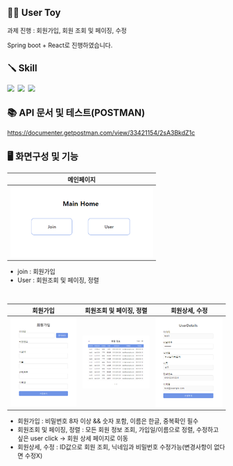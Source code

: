 ## 👋🏻 User Toy
과제 진행 : 회원가입, 회원 조회 및 페이징, 수정

Spring boot + React로 진행하였습니다.

## 🪛 Skill
<img src="https://img.shields.io/badge/Spring Boot-6DB33F?style=for-the-badge&logo=SpringBoot&logoColor=white">&nbsp;
<img src="https://img.shields.io/badge/React-61DAFB?style=for-the-badge&logo=React&logoColor=white">&nbsp;
<img src="https://img.shields.io/badge/MySQL-4479A1?style=for-the-badge&logo=MySQL&logoColor=white">

## 📚 API 문서 및 테스트(POSTMAN)
https://documenter.getpostman.com/view/33421154/2sA3BkdZ1c

## 🖥️ 화면구성 및 기능
<table>
  <thead>
    <tr>
      <th style="text-align: center;">메인페이지</th>
    </tr>
  </thead>
  <tbody>
    <tr>
      <td align="center">
        <a href="imges/signup.png" target="_blank">
          <img width="329" src="imges/main.png" style="max-width: 100%;">
        </a>  
      </td>
    </tr>
  </tbody>
</table>

- join : 회원가입
- User : 회원조회 및 페이징, 정렬

<br/>
<table>
  <thead>
    <tr>
      <th style="text-align: center;">회원가입</th>
      <th style="text-align: center;">회원조회 및 페이징, 정렬</th>
      <th style="text-align: center;">회원상세, 수정</th>
    </tr>
  </thead>
  <tbody>
    <tr>
      <td align="center">
        <a href="imges/join.png" target="_blank">
          <img width="329" src="imges/join.png" style="max-width: 100%;">
        </a>
      </td>
      <td align="center">
        <a href="imges/userSelect.png" target="_blank">
          <img width="329" src="imges/userSelect.png" style="max-width: 100%;">
          </a>
      </td>
      <td align="center">
        <a href="imges/userDetail.png" target="_blank">
        <img width="329" src="imges/userDetail.png" 
        style="max-width: 100%;"></a>
      </td>
    </tr>
  </tbody>
</table>

- 회원가입 : 비밀번호 8자 이상 && 숫자 포함, 이름은 한글, 중복확인 필수
- 회원조회 및 페이징, 정렬 : 모든 회원 정보 조회, 가입일/이름으로 정렬, 수정하고 싶은 user click -> 회원 상세 페이지로 이동
- 회원상세, 수정 : ID값으로 회원 조회, 닉네임과 비밀번호 수정가능(변경사항이 없다면 수정X)

